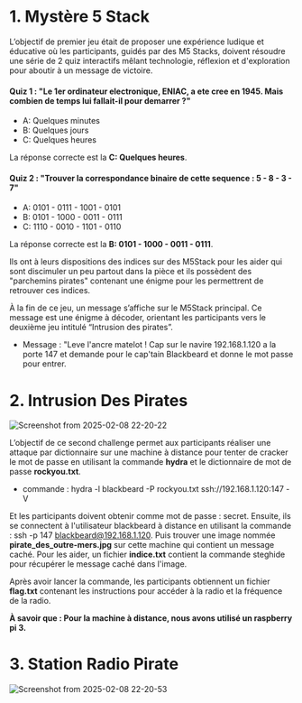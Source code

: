 # 1. Mystère 5 Stack
L’objectif de premier jeu était de proposer une expérience ludique et éducative où les participants, guidés par des M5 Stacks, doivent résoudre une série de 2 quiz interactifs mêlant technologie, réflexion et d'exploration pour aboutir à un message de victoire.

#### Quiz 1 : "Le 1er ordinateur electronique, ENIAC, a ete cree en 1945. Mais combien de temps lui fallait-il pour demarrer ?"
- A: Quelques minutes
- B: Quelques jours
- C: Quelques heures

La réponse correcte est la **C: Quelques heures**.


#### Quiz 2 : "Trouver la correspondance binaire de cette sequence : 5 - 8 - 3 - 7"
- A: 0101 - 0111 - 1001 - 0101
- B: 0101 - 1000 - 0011 - 0111
- C: 1110 - 0010 - 1101 - 0110
     
La réponse correcte est la **B: 0101 - 1000 - 0011 - 0111**.

Ils ont à leurs dispositions des indices sur des M5Stack pour les aider qui sont discimuler un peu partout dans la pièce et ils possèdent des "parchemins pirates" contenant une énigme pour les permettrent de retrouver ces indices.

À la fin de ce jeu, un message s’affiche sur le M5Stack principal. Ce message est une énigme à décoder, orientant les participants vers le deuxième jeu intitulé “Intrusion des pirates”.

- Message : "Leve l'ancre matelot ! Cap sur le navire 192.168.1.120 a la porte 147 et demande pour le cap'tain Blackbeard et donne le mot passe pour entrer.

# 2. Intrusion Des Pirates

![Screenshot from 2025-02-08 22-20-22](https://github.com/user-attachments/assets/fc66b1bb-85ab-4551-81ac-1c584b5e1312)

L’objectif de ce second challenge permet aux participants réaliser une attaque par dictionnaire sur une machine à distance pour tenter de cracker le mot de passe en utilisant la commande **hydra** et le dictionnaire de mot de passe **rockyou.txt**.
- commande :  hydra -l blackbeard -P rockyou.txt ssh://192.168.1.120:147 -V

Et les participants doivent obtenir comme mot de passe : secret. Ensuite, ils se connectent à l'utilisateur blackbeard à distance en utilisant la commande : ssh -p 147 blackbeard@192.168.1.120. Puis trouver une image nommée **pirate_des_outre-mers.jpg** sur cette machine qui contient un message caché. Pour les aider, un fichier **indice.txt** contient la commande steghide pour récupérer le message caché dans l'image.

Après avoir lancer la commande, les participants obtiennent un fichier **flag.txt** contenant les instructions pour accéder à la radio et la fréquence de la radio.

**À savoir que : Pour la machine à distance, nous avons utilisé un raspberry pi 3.**

# 3. Station Radio Pirate

![Screenshot from 2025-02-08 22-20-53](https://github.com/user-attachments/assets/0dad7bbc-2162-4941-b809-f8f28134e94e)

